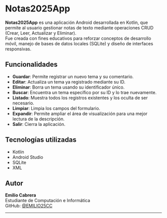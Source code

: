 # Notas2025App

**Notas2025App** es una aplicación Android desarrollada en Kotlin, que permite al usuario gestionar notas de texto mediante operaciones CRUD (Crear, Leer, Actualizar y Eliminar).  
Fue creada con fines educativos para reforzar conceptos de desarrollo móvil, manejo de bases de datos locales (SQLite) y diseño de interfaces responsivas.

## Funcionalidades

- **Guardar**: Permite registrar un nuevo tema y su comentario.
- **Editar**: Actualiza un tema ya registrado mediante su ID.
- **Eliminar**: Borra un tema usando su identificador único.
- **Buscar**: Encuentra un tema específico por su ID y lo trae nuevamente.
- **Listado**: Muestra todos los registros existentes y los oculta de ser necesario.
- **Limpiar**: Limpia los campos del formulario.
- **Expandir**: Permite ampliar el área de visualización para una mejor lectura de la descripción.
- **Salir**: Cierra la aplicación.

## Tecnologías utilizadas

- Kotlin
- Android Studio
- SQLite
- XML

## Autor

**Emilio Cabrera**  
Estudiante de Computación e Informática  
GitHub: [@EMILIO25CC](https://github.com/EMILIO25CC)

---

